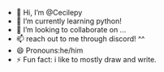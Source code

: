- 👋 Hi, I’m @Cecilepy
- 🌱 I’m currently learning python!
- 💞️ I’m looking to collaborate on ...
- 📫 reach out to me through discord! ^^ 
- 😄 Pronouns:he/him
- ⚡ Fun fact: i like to mostly draw and write.

<!---
Cecilepy/Cecilepy is a ✨ special ✨ repository because its `README.md` (this file) appears on your GitHub profile.
You can click the Preview link to take a look at your changes.
--->
